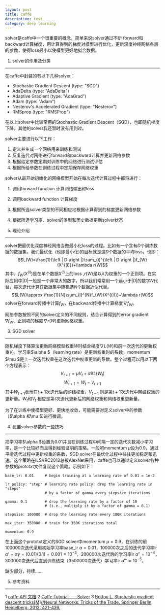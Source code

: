 ```yaml
---
layout: post
title: caffe
description: test
cafegory: deep learning
---
```

solver是caffe中一个很重要的概念，简单来说solver通过不断 forward和backward计算梯度，用计算得到的梯度对模型进行优化，更新深度神经网络各层的参数，使得loss最小以使模型更好地拟合数据。

1. solver的作用及分类
---------------

在caffe中封装的有以下几种solver：

 - Stochastic Gradient Descent (type: "SGD")
 - AdaDelta (type: "AdaDelta")
 - Adaptive Gradient (type: "AdaGrad")
 - Adam (type: "Adam")
 - Nesterov's Accelerated Gradient (type: "Nesterov")
 - RMSprop (type: "RMSProp")

在以上solver中比较常用的Stochastic Gradient Descent（SGD），也即随机梯度下降，其他的solver我还暂时没有用到过。

solver主要进行以下工作：

 1. 定义并生成一个网络用来训练和测试
 2. 反复迭代对网络进行forward和backward计算并更新网络参数
 3. 根据给定参数定期对训练中的网络进行测试评估
 4. 根据所给参数在训练过程中定期保存网络权重

solver从最开始初始化的网络模型开始在每次迭代计算过程中都将进行：

 1. 调用forward function 计算网络输出和loss
 2. 调用backward function 计算梯度
 3. 根据所选solver类型的不同相应地根据计算得到的梯度更新网络参数
 4. 根据所选学习率、solver的类型和历史数据更新solver状态
 
 

2. 理论介绍
-------

solver把最优化深度神经网络当做最小化loss的过程。比如有一个含有$D$个训练数据的数据集，我们最优化（也即最小化)的目标就是这$D$个数据的平均loss，也即：
$$L(W)=\frac{1}{\left | D \right |}\sum_{i}^{\left | D \right |}f_{W}(X^{(i)})+\lambda r(W)$$
其中，$f_{W}(X^{(i)})$是在单个数据$X^{(i)}$上的loss ,$r(W)$是以$\lambda$为权重的一个正则项。在实际应用中${\left | D \right |}$一般是一个非常大的数字，所以我们常常用一个远小于${\left | D \right |}$的数字$N$代替，每次迭代计算在数据集中随机选$N$个数据近似代替。
$$L(W)\approx \frac{1}{N}\sum_{i}^{N}f_{W}(X^{(i)})+\lambda r(W)$$
 solver在forward传播中计算$f_{W}$，在backward传播中计算梯度$\nabla f_{W}$。
 
 网络参数按照不同的solver定义的不同规则，结合计算得到的error gradient $\nabla f_{W}$、正则项的梯度$\nabla r(W)$更新网络权重。

3. SGD solver
-------------

随机梯度下降算法更新网络模型权重$W$时结合梯度$\nabla L(W)$和前一次迭代的更新权重$V_t$。学习率$\alpha $（learning rate）是更新权重时的系数，momentum $\mu $是上一次迭代权重在这次迭代中权重更新的系数。整个过程可以用以下两个方程表示：
$$V_{t+1} = \mu V_t + \alpha \nabla L(W_t)$$
$$W_{t+1} = W_t - V_{t+1}$$
其中$W_{t+1}$表示在$t+1$次迭代后的网络权重，$V_{t+1}$ 则是第$t+1$次迭代中网络权重的更新量。$W_{t}$和$V_{t}$ 相应是第$t$次迭代更新后的网络权重和网络权重更新量。

为了在训练中使模型更好、更快地收敛，可能需要对定义solver中的参数（$\alpha $和$\mu $)进行微调。

4. 设置solver参数的一些技巧
------------------

把学习率$\alpha $设置为0.01并且在训练过程中间隔一定的迭代次数减小学习率，是一个比较好而且得到经验证明的策略。一般吧momentum $\mu$设为0.9，通过平滑迭代过程中更新权重的系数，SGD solver在最优化过程中往往更加稳定和迅速。这个策略在ILSVRC2012总被AlexNet采用，caffe也可以通过定义solver各种参数的prototxt文件复现这个策略。示例如下：

```
base_lr: 0.01     # begin training at a learning rate of 0.01 = 1e-2

lr_policy: "step" # learning rate policy: drop the learning rate in "steps"
                  # by a factor of gamma every stepsize iterations

gamma: 0.1        # drop the learning rate by a factor of 10
                  # (i.e., multiply it by a factor of gamma = 0.1)

stepsize: 100000  # drop the learning rate every 100K iterations

max_iter: 350000  # train for 350K iterations total

momentum: 0.9
```

在上面这个prototxt定义的SGD solver中momentum $\mu=0.9$，在训练的前100000次迭代采用初始学习率base_lr $\alpha=0.01$，100000次之后的迭代学习率lr $\alpha' = \alpha \gamma = (0.01) (0.1) = 0.001 = 10^{-3}$，200000次迭代后的学习率lr $\alpha'' = 10^{-4}$，300000次迭代后直到训练结束（3500000次迭代）学习率lr $\alpha''' = 10^{-5}$。

缺少部分，待续……

5. 参考资料
-------
1 [caffe API 文档](http://caffe.berkeleyvision.org/doxygen/classcaffe_1_1Solver.html)
2 [Caffe Tutorial——Solver](http://caffe.berkeleyvision.org/tutorial/solver.html)
3 [Bottou L. Stochastic gradient descent tricks[M]//Neural Networks: Tricks of the Trade. Springer Berlin Heidelberg, 2012: 421-436.](http://link.springer.com/chapter/10.1007/978-3-642-35289-8_25)
